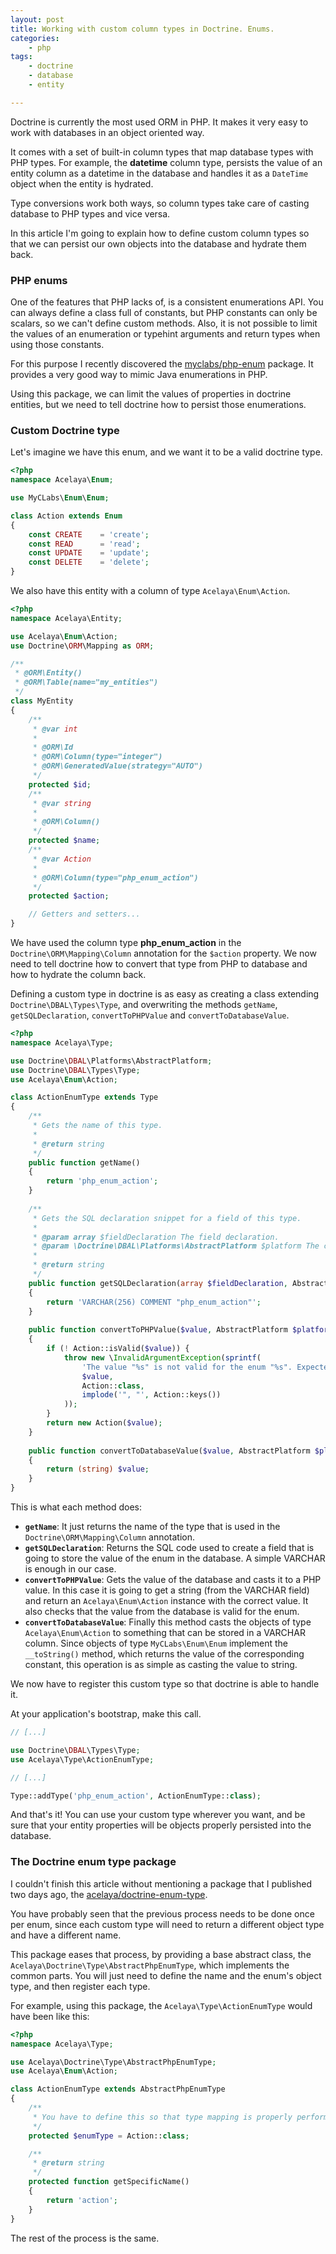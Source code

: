 ```yaml
---
layout: post
title: Working with custom column types in Doctrine. Enums.
categories:
    - php
tags:
    - doctrine
    - database
    - entity

---
```


Doctrine is currently the most used ORM in PHP. It makes it very easy to work with databases in an object oriented way.

It comes with a set of built-in column types that map database types with PHP types. For example, the **datetime** column type, persists the value of an entity column as a datetime in the database and handles it as a `DateTime` object when the entity is hydrated.

Type conversions work both ways, so column types take care of casting database to PHP types and vice versa.

In this article I'm going to explain how to define custom column types so that we can persist our own objects into the database and hydrate them back.

### PHP enums

One of the features that PHP lacks of, is a consistent enumerations API. You can always define a class full of constants, but PHP constants can only be scalars, so we can't define custom methods. Also, it is not possible to limit the values of an enumeration or typehint arguments and return types when using those constants.

For this purpose I recently discovered the [myclabs/php-enum](https://github.com/myclabs/php-enum) package. It provides a very good way to mimic Java enumerations in PHP.

Using this package, we can limit the values of properties in doctrine entities, but we need to tell doctrine how to persist those enumerations.

### Custom Doctrine type

Let's imagine we have this enum, and we want it to be a valid doctrine type.

~~~php
<?php
namespace Acelaya\Enum;

use MyCLabs\Enum\Enum;

class Action extends Enum
{
    const CREATE    = 'create';
    const READ      = 'read';
    const UPDATE    = 'update';
    const DELETE    = 'delete';
}
~~~

We also have this entity with a column of type `Acelaya\Enum\Action`.

~~~php
<?php
namespace Acelaya\Entity;

use Acelaya\Enum\Action;
use Doctrine\ORM\Mapping as ORM;

/**
 * @ORM\Entity()
 * @ORM\Table(name="my_entities")
 */
class MyEntity
{
    /**
     * @var int
     *
     * @ORM\Id
     * @ORM\Column(type="integer")
     * @ORM\GeneratedValue(strategy="AUTO")
     */
    protected $id;
    /**
     * @var string
     *
     * @ORM\Column()
     */
    protected $name;
    /**
     * @var Action
     *
     * @ORM\Column(type="php_enum_action")
     */
    protected $action;

    // Getters and setters...
}
~~~

We have used the column type **php_enum_action** in the `Doctrine\ORM\Mapping\Column` annotation for the `$action` property. We now need to tell doctrine how to convert that type from PHP to database and how to hydrate the column back.

Defining a custom type in doctrine is as easy as creating a class extending `Doctrine\DBAL\Types\Type`, and overwriting the methods `getName`, `getSQLDeclaration`, `convertToPHPValue` and `convertToDatabaseValue`.

~~~php
<?php
namespace Acelaya\Type;

use Doctrine\DBAL\Platforms\AbstractPlatform;
use Doctrine\DBAL\Types\Type;
use Acelaya\Enum\Action;

class ActionEnumType extends Type
{        
    /**
     * Gets the name of this type.
     *
     * @return string
     */
    public function getName()
    {
        return 'php_enum_action';
    }
    
    /**
     * Gets the SQL declaration snippet for a field of this type.
     *
     * @param array $fieldDeclaration The field declaration.
     * @param \Doctrine\DBAL\Platforms\AbstractPlatform $platform The currently used database platform.
     *
     * @return string
     */
    public function getSQLDeclaration(array $fieldDeclaration, AbstractPlatform $platform)
    {
        return 'VARCHAR(256) COMMENT "php_enum_action"';
    }
    
    public function convertToPHPValue($value, AbstractPlatform $platform)
    {
        if (! Action::isValid($value)) {
            throw new \InvalidArgumentException(sprintf(
                'The value "%s" is not valid for the enum "%s". Expected one of ["%s"]',
                $value,
                Action::class,
                implode('", "', Action::keys())
            ));
        }
        return new Action($value);
    }
    
    public function convertToDatabaseValue($value, AbstractPlatform $platform)
    {
        return (string) $value;
    }
}
~~~

This is what each method does:

* **`getName`**: It just returns the name of the type that is used in the `Doctrine\ORM\Mapping\Column` annotation.
* **`getSQLDeclaration`**: Returns the SQL code used to create a field that is going to store the value of the enum in the database. A simple VARCHAR is enough in our case.
* **`convertToPHPValue`**: Gets the value of the database and casts it to a PHP value. In this case it is going to get a string (from the VARCHAR field) and return an `Acelaya\Enum\Action` instance with the correct value. It also checks that the value from the database is valid for the enum.
* **`convertToDatabaseValue`**: Finally this method casts the objects of type `Acelaya\Enum\Action` to something that can be stored in a VARCHAR column. Since objects of type `MyCLabs\Enum\Enum` implement the `__toString()` method, which returns the value of the corresponding constant, this operation is as simple as casting the value to string.

We now have to register this custom type so that doctrine is able to handle it.

At your application's bootstrap, make this call.

~~~php
// [...]

use Doctrine\DBAL\Types\Type;
use Acelaya\Type\ActionEnumType;

// [...]

Type::addType('php_enum_action', ActionEnumType::class);
~~~

And that's it! You can use your custom type wherever you want, and be sure that your entity properties will be objects properly persisted into the database.

### The Doctrine enum type package

I couldn't finish this article without mentioning a package that I published two days ago, the [acelaya/doctrine-enum-type](https://github.com/acelaya/doctrine-enum-type).

You have probably seen that the previous process needs to be done once per enum, since each custom type will need to return a different object type and have a different name.

This package eases that process, by providing a base abstract class, the `Acelaya\Doctrine\Type\AbstractPhpEnumType`, which implements the common parts. You will just need to define the name and the enum's object type, and then register each type.

For example, using this package, the `Acelaya\Type\ActionEnumType` would have been like this:

~~~php
<?php
namespace Acelaya\Type;

use Acelaya\Doctrine\Type\AbstractPhpEnumType;
use Acelaya\Enum\Action;

class ActionEnumType extends AbstractPhpEnumType
{
    /**
     * You have to define this so that type mapping is properly performed
     */
    protected $enumType = Action::class;

    /**
     * @return string
     */
    protected function getSpecificName()
    {
        return 'action';
    }
}
~~~

The rest of the process is the same.
